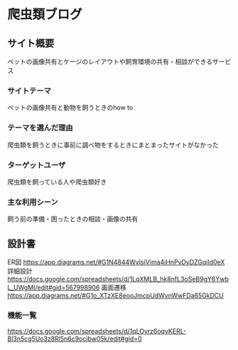 
# 爬虫類ブログ

## サイト概要
ペットの画像共有とケージのレイアウトや飼育環境の共有・相談ができるサービス

### サイトテーマ
ペットの画像共有と動物を飼うときのhow to

### テーマを選んだ理由
爬虫類を飼うときに事前に調べ物をするときにまとまったサイトがなかった

### ターゲットユーザ
爬虫類を飼っている人や爬虫類好き

### 主な利用シーン
飼う前の準備・困ったときの相談・画像の共有

## 設計書
ER図
https://app.diagrams.net/#G1N4844WvIsiVima4iHnPvDvDZGqiId0eX
詳細設計
https://docs.google.com/spreadsheets/d/1LqXMLB_hk8nfL3oSeB9gY6YwbL_UWgMI/edit#gid=567998906
画面遷移
https://app.diagrams.net/#G1o_XTzXE8eooJmcpUdWynWwFDa65GkDCU

### 機能一覧
https://docs.google.com/spreadsheets/d/1qLOyrz6oqvKERL-Bl3n5cg5Uo3z8Rl5n6c9ocjbw05k/edit#gid=0